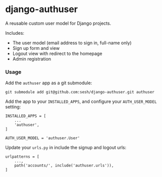 # django-authuser


A reusable custom user model for Django projects.

Includes:

- The user model (email address to sign in, full-name only)
- Sign up form and view
- Logout view with redirect to the homepage
- Admin registration


### Usage

Add the `authuser` app as a git submodule:

```
git submodule add git@github.com:sesh/django-authuser.git authuser
```

Add the app to your `INSTALLED_APPS`, and configure your `AUTH_USER_MODEL` setting:

```
INSTALLED_APPS = [
    ...
    'authuser',
]

AUTH_USER_MODEL = 'authuser.User'
```

Update your `urls.py` in include the signup and logout urls:

```
urlpatterns = [
    ...,
    path('accounts/', include('authuser.urls')),
]
```
